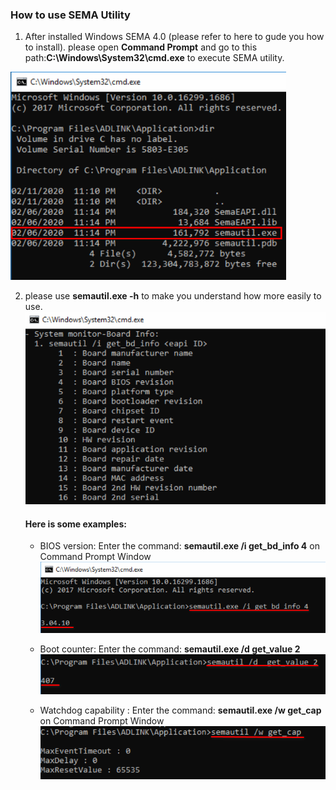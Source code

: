 ### How to use SEMA Utility


1. After installed Windows SEMA 4.0 (please refer to here to gude you how to install). please open **Command Prompt** and go to this path:**C:\Windows\System32\cmd.exe** to execute SEMA utility.
<img src="HowToUseSEMA.assets/image-20200212153937452.png" alt="image-20200212153937452" style="zoom:80%;" />



2. please use **semautil.exe -h** to make you understand how more easily to use.
   <img src="HowToUseSEMA.assets/image-20200212154404990.png" alt="image-20200212154404990" style="zoom:80%;" />



   #### Here is some examples:

   * BIOS version:  Enter the command: **semautil.exe /i get_bd_info 4** on Command Prompt Window
     <img src="HowToUseSEMA.assets/image-20200212155019743.png" alt="image-20200212155019743" style="zoom:80%;" />

   * Boot counter: Enter the command: **semautil.exe /d get_value 2**
     <img src="HowToUseSEMA.assets/image-20200212155230867.png" style="zoom:80%;" />




   * Watchdog capability :  Enter the command: **semautil.exe /w get_cap** on Command Prompt Window
     <img src="HowToUseSEMA.assets/image-20200212155747252.png" style="zoom:80%;" />
